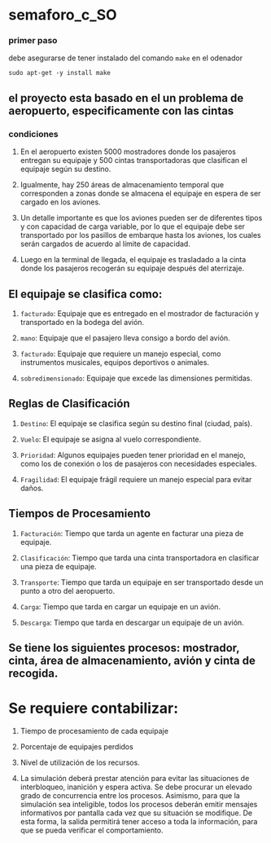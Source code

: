 # semaforo_c_SO

### primer paso

debe asegurarse de tener instalado del comando `make`  en el odenador

```
sudo apt-get -y install make
```
## el proyecto esta basado en el un problema de aeropuerto, especificamente con las cintas

### condiciones 

1. En el aeropuerto existen 5000 mostradores donde los pasajeros entregan su equipaje y 500 cintas transportadoras que clasifican el equipaje según su destino.

2. Igualmente, hay 250 áreas de almacenamiento temporal que corresponden a zonas donde se almacena el equipaje en espera de ser cargado en los aviones.

3. Un detalle importante es que los aviones pueden ser de diferentes tipos y con capacidad de carga variable, por lo que el equipaje debe ser transportado por los pasillos de embarque hasta los aviones, los cuales serán cargados de acuerdo al límite de capacidad.

4. Luego en la terminal de llegada, el equipaje es trasladado a la cinta donde los pasajeros recogerán su equipaje después del aterrizaje.

## El equipaje se clasifica como: 

1) `facturado`: Equipaje que es entregado en el mostrador de facturación y transportado en la bodega del avión. 

2) `mano`: Equipaje que el pasajero lleva consigo a bordo del avión. 

3) `facturado`: Equipaje que requiere un manejo especial, como instrumentos musicales, equipos deportivos o animales. 

4) `sobredimensionado`: Equipaje que excede las dimensiones permitidas. 

## Reglas de Clasificación 

1) `Destino`: El equipaje se clasifica según su destino final (ciudad, país). 

2) `Vuelo`: El equipaje se asigna al vuelo correspondiente. 

3) `Prioridad`: Algunos equipajes pueden tener prioridad en el manejo, como los de conexión o los de pasajeros con necesidades especiales. 

4) `Fragilidad`: El equipaje frágil requiere un manejo especial para evitar daños.

## Tiempos de Procesamiento 

1) `Facturación`: Tiempo que tarda un agente en facturar una pieza de equipaje. 

2) `Clasificación`: Tiempo que tarda una cinta transportadora en clasificar una pieza de equipaje. 

3) `Transporte`: Tiempo que tarda un equipaje en ser transportado desde un punto a otro del aeropuerto. 

4) `Carga`: Tiempo que tarda en cargar un equipaje en un avión. 

5) `Descarga`: Tiempo que tarda en descargar un equipaje de un avión. 

## Se tiene los siguientes procesos: mostrador, cinta, área de almacenamiento, avión y cinta de recogida. 

# Se requiere contabilizar:  

1) Tiempo de procesamiento de cada equipaje 

2) Porcentaje de equipajes perdidos 

3) Nivel de utilización de los recursos. 

4) La simulación deberá prestar atención para evitar las situaciones de interbloqueo, inanición y espera activa. Se debe procurar un elevado grado de concurrencia entre los procesos. Asimismo, para que la simulación sea inteligible, todos los procesos deberán emitir mensajes informativos por pantalla cada vez que su situación se modifique. De esta forma, la salida permitirá tener acceso a toda la información, para que se pueda verificar el comportamiento.
